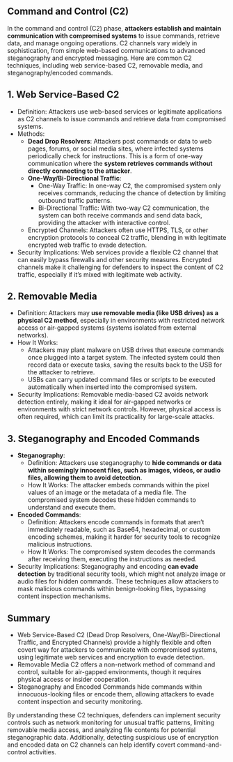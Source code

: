 ## Command and Control (C2)
In the command and control (C2) phase, **attackers establish and maintain communication with compromised systems** to issue commands, retrieve data, and manage ongoing operations. C2 channels vary widely in sophistication, from simple web-based communications to advanced steganography and encrypted messaging. Here are common C2 techniques, including web service-based C2, removable media, and steganography/encoded commands.

## 1. Web Service-Based C2
  - Definition: Attackers use web-based services or legitimate applications as C2 channels to issue commands and retrieve data from compromised systems.
  - Methods:
    - **Dead Drop Resolvers**: Attackers post commands or data to web pages, forums, or social media sites, where infected systems periodically check for instructions. This is a form of one-way communication where the **system retrieves commands without directly connecting to the attacker**.
    - **One-Way/Bi-Directional Traffic**:
      - One-Way Traffic: In one-way C2, the compromised system only receives commands, reducing the chance of detection by limiting outbound traffic patterns.
      - Bi-Directional Traffic: With two-way C2 communication, the system can both receive commands and send data back, providing the attacker with interactive control.
    - Encrypted Channels: Attackers often use HTTPS, TLS, or other encryption protocols to conceal C2 traffic, blending in with legitimate encrypted web traffic to evade detection.
  - Security Implications: Web services provide a flexible C2 channel that can easily bypass firewalls and other security measures. Encrypted channels make it challenging for defenders to inspect the content of C2 traffic, especially if it’s mixed with legitimate web activity.

## 2. Removable Media
  - Definition: Attackers may **use removable media (like USB drives) as a physical C2 method**, especially in environments with restricted network access or air-gapped systems (systems isolated from external networks).
  - How It Works:
    - Attackers may plant malware on USB drives that execute commands once plugged into a target system. The infected system could then record data or execute tasks, saving the results back to the USB for the attacker to retrieve.
    - USBs can carry updated command files or scripts to be executed automatically when inserted into the compromised system.
  - Security Implications: Removable media-based C2 avoids network detection entirely, making it ideal for air-gapped networks or environments with strict network controls. However, physical access is often required, which can limit its practicality for large-scale attacks.

## 3. Steganography and Encoded Commands
  - **Steganography**:
    - Definition: Attackers use steganography to **hide commands or data within seemingly innocent files, such as images, videos, or audio files, allowing them to avoid detection**.
    - How It Works: The attacker embeds commands within the pixel values of an image or the metadata of a media file. The compromised system decodes these hidden commands to understand and execute them.
  - **Encoded Commands**:
    - Definition: Attackers encode commands in formats that aren’t immediately readable, such as Base64, hexadecimal, or custom encoding schemes, making it harder for security tools to recognize malicious instructions.
    - How It Works: The compromised system decodes the commands after receiving them, executing the instructions as needed.
  - Security Implications: Steganography and encoding **can evade detection** by traditional security tools, which might not analyze image or audio files for hidden commands. These techniques allow attackers to mask malicious commands within benign-looking files, bypassing content inspection mechanisms.

## Summary
  - Web Service-Based C2 (Dead Drop Resolvers, One-Way/Bi-Directional Traffic, and Encrypted Channels) provide a highly flexible and often covert way for attackers to communicate with compromised systems, using legitimate web services and encryption to evade detection.
  - Removable Media C2 offers a non-network method of command and control, suitable for air-gapped environments, though it requires physical access or insider cooperation.
  - Steganography and Encoded Commands hide commands within innocuous-looking files or encode them, allowing attackers to evade content inspection and security monitoring.

By understanding these C2 techniques, defenders can implement security controls such as network monitoring for unusual traffic patterns, limiting removable media access, and analyzing file contents for potential steganographic data. Additionally, detecting suspicious use of encryption and encoded data on C2 channels can help identify covert command-and-control activities.